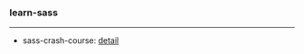### learn-sass

---

- sass-crash-course: [detail](https://github.com/sincerity628/css-part/tree/master/learn-sass/crash-course)
